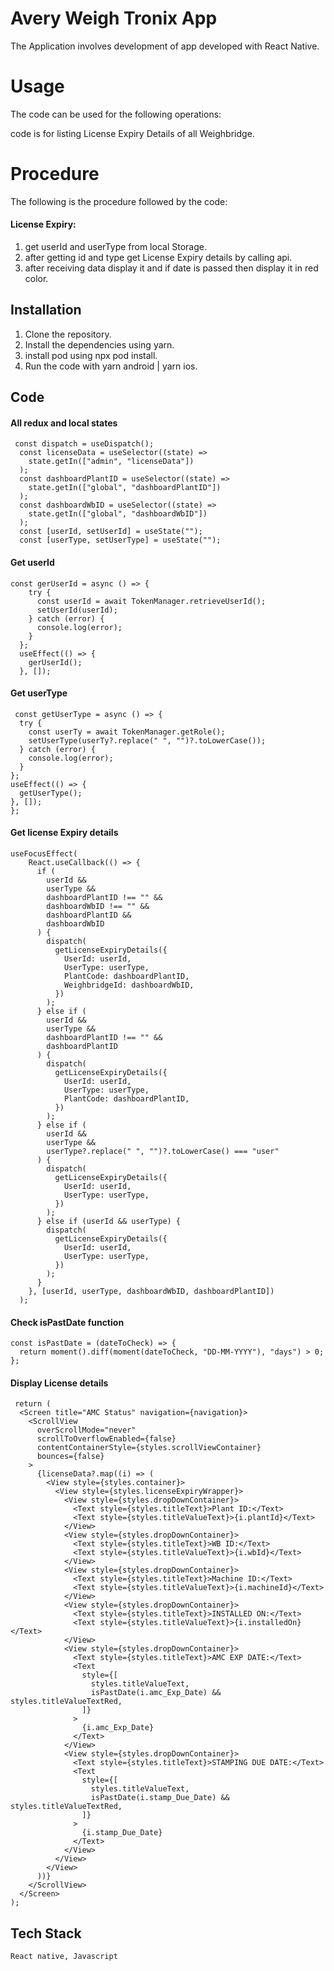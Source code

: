 
# Avery Weigh Tronix App

The Application involves development of app developed with React Native.

# Usage
The code can be used for the following operations:

code is for listing License Expiry Details of all Weighbridge.
    
# Procedure
The following is the procedure followed by the code:

#### License Expiry:
1. get userId and userType from local Storage.
2. after getting id and type get License Expiry details by calling api.
3. after receiving data display it and if date is passed then display it in red color.

## Installation
1. Clone the repository.
2. Install the dependencies using yarn.
3. install pod using npx pod install.
4. Run the code with yarn android | yarn ios.

## Code
#### All redux and local states
````
 const dispatch = useDispatch();
  const licenseData = useSelector((state) =>
    state.getIn(["admin", "licenseData"])
  );
  const dashboardPlantID = useSelector((state) =>
    state.getIn(["global", "dashboardPlantID"])
  );
  const dashboardWbID = useSelector((state) =>
    state.getIn(["global", "dashboardWbID"])
  );
  const [userId, setUserId] = useState("");
  const [userType, setUserType] = useState("");
````

#### Get userId
````
const gerUserId = async () => {
    try {
      const userId = await TokenManager.retrieveUserId();
      setUserId(userId);
    } catch (error) {
      console.log(error);
    }
  };
  useEffect(() => {
    gerUserId();
  }, []);
  ````

  #### Get userType
  ````
   const getUserType = async () => {
    try {
      const userTy = await TokenManager.getRole();
      setUserType(userTy?.replace(" ", "")?.toLowerCase());
    } catch (error) {
      console.log(error);
    }
  };
  useEffect(() => {
    getUserType();
  }, []);
  };
  ````

  #### Get license Expiry details
````
useFocusEffect(
    React.useCallback(() => {
      if (
        userId &&
        userType &&
        dashboardPlantID !== "" &&
        dashboardWbID !== "" &&
        dashboardPlantID &&
        dashboardWbID
      ) {
        dispatch(
          getLicenseExpiryDetails({
            UserId: userId,
            UserType: userType,
            PlantCode: dashboardPlantID,
            WeighbridgeId: dashboardWbID,
          })
        );
      } else if (
        userId &&
        userType &&
        dashboardPlantID !== "" &&
        dashboardPlantID
      ) {
        dispatch(
          getLicenseExpiryDetails({
            UserId: userId,
            UserType: userType,
            PlantCode: dashboardPlantID,
          })
        );
      } else if (
        userId &&
        userType &&
        userType?.replace(" ", "")?.toLowerCase() === "user"
      ) {
        dispatch(
          getLicenseExpiryDetails({
            UserId: userId,
            UserType: userType,
          })
        );
      } else if (userId && userType) {
        dispatch(
          getLicenseExpiryDetails({
            UserId: userId,
            UserType: userType,
          })
        );
      }
    }, [userId, userType, dashboardWbID, dashboardPlantID])
  );
  ````

  #### Check isPastDate function
  ````
  const isPastDate = (dateToCheck) => {
    return moment().diff(moment(dateToCheck, "DD-MM-YYYY"), "days") > 0;
  };
  ````

  #### Display License details
  
  ````
   return (
    <Screen title="AMC Status" navigation={navigation}>
      <ScrollView
        overScrollMode="never"
        scrollToOverflowEnabled={false}
        contentContainerStyle={styles.scrollViewContainer}
        bounces={false}
      >
        {licenseData?.map((i) => (
          <View style={styles.container}>
            <View style={styles.licenseExpiryWrapper}>
              <View style={styles.dropDownContainer}>
                <Text style={styles.titleText}>Plant ID:</Text>
                <Text style={styles.titleValueText}>{i.plantId}</Text>
              </View>
              <View style={styles.dropDownContainer}>
                <Text style={styles.titleText}>WB ID:</Text>
                <Text style={styles.titleValueText}>{i.wbId}</Text>
              </View>
              <View style={styles.dropDownContainer}>
                <Text style={styles.titleText}>Machine ID:</Text>
                <Text style={styles.titleValueText}>{i.machineId}</Text>
              </View>
              <View style={styles.dropDownContainer}>
                <Text style={styles.titleText}>INSTALLED ON:</Text>
                <Text style={styles.titleValueText}>{i.installedOn}</Text>
              </View>
              <View style={styles.dropDownContainer}>
                <Text style={styles.titleText}>AMC EXP DATE:</Text>
                <Text
                  style={[
                    styles.titleValueText,
                    isPastDate(i.amc_Exp_Date) && styles.titleValueTextRed,
                  ]}
                >
                  {i.amc_Exp_Date}
                </Text>
              </View>
              <View style={styles.dropDownContainer}>
                <Text style={styles.titleText}>STAMPING DUE DATE:</Text>
                <Text
                  style={[
                    styles.titleValueText,
                    isPastDate(i.stamp_Due_Date) && styles.titleValueTextRed,
                  ]}
                >
                  {i.stamp_Due_Date}
                </Text>
              </View>
            </View>
          </View>
        ))}
      </ScrollView>
    </Screen>
  );
````

## Tech Stack
    React native, Javascript
